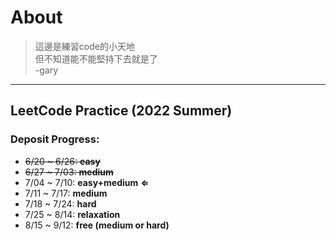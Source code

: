 # About  

>這邊是練習code的小天地  
>但不知道能不能堅持下去就是了  
>-gary  
 
---
## LeetCode Practice (2022 Summer)
### Deposit Progress:
* ~~6/20 ~ 6/26: **easy**~~
* ~~6/27 ~ 7/03: **medium**~~
* 7/04 ~ 7/10: **easy+medium** **&lArr;**
* 7/11 ~ 7/17: **medium**
* 7/18 ~ 7/24: **hard**
* 7/25 ~ 8/14: **relaxation**
* 8/15 ~ 9/12: **free (medium or hard)**
